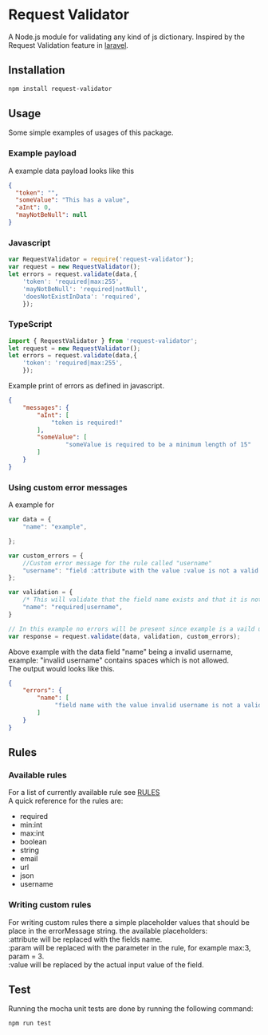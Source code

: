# Request Validator
A Node.js module for validating any kind of js dictionary.
Inspired by the Request Validation feature in [laravel](https://laravel.com/docs/5.8/validation).
 
## Installation 
```sh
npm install request-validator
```
## Usage
Some simple examples of usages of this package.
### Example payload
A example data payload looks like this
```JSON
{
  "token": "",
  "someValue": "This has a value",
  "aInt": 0,
  "mayNotBeNull": null
}
```

### Javascript
```javascript
var RequestValidator = require('request-validator');
var request = new RequestValidator();
let errors = request.validate(data,{
    'token': 'required|max:255',
    'mayNotBeNull': 'required|notNull',
    'doesNotExistInData': 'required',
    });
```
### TypeScript
```typescript
import { RequestValidator } from 'request-validator';
let request = new RequestValidator();
let errors = request.validate(data,{
    'token': 'required|max:255',
    });
```
Example print of errors as defined in javascript.
```json
{
    "messages": {
        "aInt": [
            "token is required!"
        ],
        "someValue": [
                "someValue is required to be a minimum length of 15"
        ]
    }
}
```
### Using custom error messages

A example for 
```javascript
var data = {
    "name": "example",

};

var custom_errors = {
    //Custom error message for the rule called "username"
    "username": "field :attribute with the value :value is not a valid username!"
};

var validation = {
    /* This will validate that the field name exists and that it is not empty and that it is a valid username */
    "name": "required|username",
}

// In this example no errors will be present since example is a vaild username.
var response = request.validate(data, validation, custom_errors);
```
Above example with the data field "name" being a invalid username,<br> 
example: "invalid username" contains spaces which is not allowed. <br>
The output would looks like this.
```JSON
{
    "errors": {
        "name": [
             "field name with the value invalid username is not a valid username!"
        ]
    }
}
```
## Rules
### Available rules
For a list of currently available rule see [RULES](https://github.com/Abborren/request-validatorjs/blob/master/RULES.MD) <br>
A quick reference for the rules are:
* required
* min:int
* max:int
* boolean
* string
* email
* url
* json
* username

### Writing custom rules

For writing custom rules there a simple placeholder values that should be place in the errorMessage string. the available placeholders: <br>
 :attribute will be replaced with the fields name.<br>
 :param will be replaced with the parameter in the rule, for example max:3, param = 3.<br>
 :value will be replaced by the actual input value of the field.     
## Test
Running the mocha unit tests are done by running the following command:
```sh
npm run test
```
